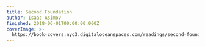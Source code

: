 ```yaml
---
title: Second Foundation
author: Isaac Asimov
finished: 2018-06-01T00:00:00.000Z
coverImage: >-
  https://book-covers.nyc3.digitaloceanspaces.com/readings/second-foundation-02.jpg
---
```

